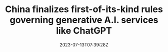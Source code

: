 ---
external: true
url: https://www.cnbc.com/2023/07/13/china-introduces-rules-governing-generative-ai-services-like-chatgpt.html
title: China finalizes first-of-its-kind rules governing generative A.I. services like ChatGPT
description: Chinese regulators on Thursday finalized first-of-its-kind rules governing generative artificial intelligence as the country looks to ramp up oversight of the rapidly growing technology.
date: 2023-07-13T07:39:28Z
icon: https://superb-rose-sheep.faviconkit.com/www.cnbc.com/32
source: CNBC
---